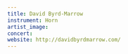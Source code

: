 ```yaml
---
title: David Byrd-Marrow
instrument: Horn
artist_image: 
concert: 
website: http://davidbyrdmarrow.com/
---
```


